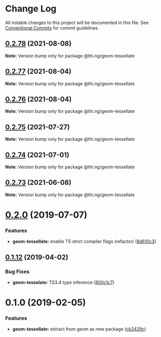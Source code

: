 # Change Log

All notable changes to this project will be documented in this file.
See [Conventional Commits](https://conventionalcommits.org) for commit guidelines.

## [0.2.78](https://github.com/thi-ng/umbrella/compare/@thi.ng/geom-tessellate@0.2.77...@thi.ng/geom-tessellate@0.2.78) (2021-08-08)

**Note:** Version bump only for package @thi.ng/geom-tessellate





## [0.2.77](https://github.com/thi-ng/umbrella/compare/@thi.ng/geom-tessellate@0.2.76...@thi.ng/geom-tessellate@0.2.77) (2021-08-04)

**Note:** Version bump only for package @thi.ng/geom-tessellate





## [0.2.76](https://github.com/thi-ng/umbrella/compare/@thi.ng/geom-tessellate@0.2.75...@thi.ng/geom-tessellate@0.2.76) (2021-08-04)

**Note:** Version bump only for package @thi.ng/geom-tessellate





## [0.2.75](https://github.com/thi-ng/umbrella/compare/@thi.ng/geom-tessellate@0.2.74...@thi.ng/geom-tessellate@0.2.75) (2021-07-27)

**Note:** Version bump only for package @thi.ng/geom-tessellate





## [0.2.74](https://github.com/thi-ng/umbrella/compare/@thi.ng/geom-tessellate@0.2.73...@thi.ng/geom-tessellate@0.2.74) (2021-07-01)

**Note:** Version bump only for package @thi.ng/geom-tessellate





## [0.2.73](https://github.com/thi-ng/umbrella/compare/@thi.ng/geom-tessellate@0.2.72...@thi.ng/geom-tessellate@0.2.73) (2021-06-08)

**Note:** Version bump only for package @thi.ng/geom-tessellate





# [0.2.0](https://github.com/thi-ng/umbrella/compare/@thi.ng/geom-tessellate@0.1.17...@thi.ng/geom-tessellate@0.2.0) (2019-07-07)

### Features

* **geom-tessellate:** enable TS strict compiler flags (refactor) ([8d610c3](https://github.com/thi-ng/umbrella/commit/8d610c3))

## [0.1.12](https://github.com/thi-ng/umbrella/compare/@thi.ng/geom-tessellate@0.1.11...@thi.ng/geom-tessellate@0.1.12) (2019-04-02)

### Bug Fixes

* **geom-tesselate:** TS3.4 type inference ([800c1c7](https://github.com/thi-ng/umbrella/commit/800c1c7))

# 0.1.0 (2019-02-05)

### Features

* **geom-tessellate:** extract from geom as new package ([cb2429c](https://github.com/thi-ng/umbrella/commit/cb2429c))
